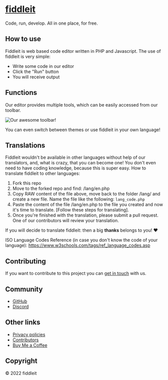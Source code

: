 # [fiddleit](https://fiddleit.ejvali.eu)

Code, run, develop. All in one place, for free. 

## How to use

Fiddleit is web based code editor written in PHP and Javascript. The use of fiddleit is very simple: 
- Write some code in our editor
- Click the "Run" button
- You will receive output

## Functions

Our editor provides multiple tools, which can be easily accessed from our toolbar.

![Our awesome toolbar!](https://user-images.githubusercontent.com/90271108/204579305-5c6fd684-4c9c-42d6-b4f8-fdc81c662706.png)

You can even switch between themes or use fiddleit in your own language!

## Translations

Fiddleit wouldn't be available in other languages without help of our translators, and, what is crazy, that you can become one! You don't even need to have coding knowledge, because this is super easy. How to translate fiddleit to other languages:
1. Fork this repo
2. Move to the forked repo and find: /lang/en.php
3. Copy RAW content of the file above, move back to the folder /lang/ and create a new file. Name the file like the following: `lang_code.php`
4. Paste the content of the file /lang/en.php to the file you created and now it's time to translate. [Follow these steps for translating].
5. Once you're finished with the translation, please submit a pull request. One of our contributors will review your translation.

If you will decide to translate fiddleit: then a big **thanks** belongs to you! ❤️

ISO Language Codes Reference (in case you don't know the code of your language): https://www.w3schools.com/tags/ref_language_codes.asp

## Contributing

If you want to contribute to this project you can [get in touch](https://discord.gg/dsTTyA7MuQ) with us.

## Community
- [GitHub](https://github.com/DevVali/fiddleit)
- [Discord](https://discord.gg/dsTTyA7MuQ)

## Other links

- [Privacy policies](https://fiddleit.devvali.repl.co/main/privacy.php)
- [Contributors](https://fiddleit.devvali.repl.co/main/credits.php)
- [Buy Me a Coffee](https://www.buymeacoffee.com/fiddleit)

## Copyright

© 2022 fiddleit
